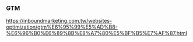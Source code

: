 ### GTM
https://inboundmarketing.com.tw/websites-optimization/gtm%E6%95%99%E5%AD%B8-%E6%96%B0%E6%89%8B%E8%A7%80%E5%BF%B5%E7%AF%87.html